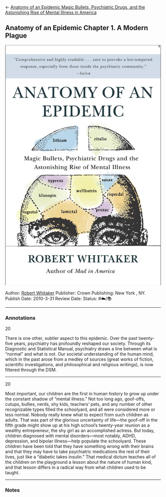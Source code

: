\<- [Anatomy of an Epidemic Magic Bullets, Psychiatric Drugs, and the Astonishing Rise of Mental Illness in America](Anatomy%20of%20an%20Epidemic%20Magic%20Bullets,%20Psychiatric%20Drugs,%20and%20the%20Astonishing%20Rise%20of%20Mental%20Illness%20in%20America.md)

## Anatomy of an Epidemic Chapter 1. A Modern Plague

[ ![150](%E2%9A%99%EF%B8%8F%20Tools/%F0%9F%93%B8%20Images/97009FFA-D9B3-4ED1-A076-0711A2DB6D40.jpeg) ](https://www.amazon.com/gp/aw/d/B0036S4EGE/ref=tmm_kin_swatch_0?ie=UTF8&qid=1666045897&sr=8-1)

Author: [Robert Whitaker]()
Publisher: Crown Publishing: New York , NY.
Publish Date: 2010-3-31
Review Date:
Status: #☁️/📚 

---

### Annotations

20

There is one other, subtler aspect to this epidemic. Over the past twenty-five years, psychiatry has profoundly reshaped our society. Through its Diagnostic and Statistical Manual, psychiatry draws a line between what is “normal” and what is not. Our societal understanding of the human mind, which in the past arose from a medley of sources (great works of fiction, scientific investigations, and philosophical and religious writings), is now filtered through the DSM.

---

20

Most important, our children are the first in human history to grow up under the constant shadow of “mental illness.” Not too long ago, goof-offs, cutups, bullies, nerds, shy kids, teachers’ pets, and any number of other recognizable types filled the schoolyard, and all were considered more or less normal. Nobody really knew what to expect from such children as adults. That was part of the glorious uncertainty of life—the goof-off in the fifth grade might show up at his high school’s twenty-year reunion as a wealthy entrepreneur, the shy girl as an accomplished actress. But today, children diagnosed with mental disorders—most notably, ADHD, depression, and bipolar illness—help populate the schoolyard. These children have been told that they have something wrong with their brains and that they may have to take psychiatric medications the rest of their lives, just like a “diabetic takes insulin.” That medical dictum teaches all of the children on the playground a lesson about the nature of human kind, and that lesson differs in a radical way from what children used to be taught.

---

### Notes
